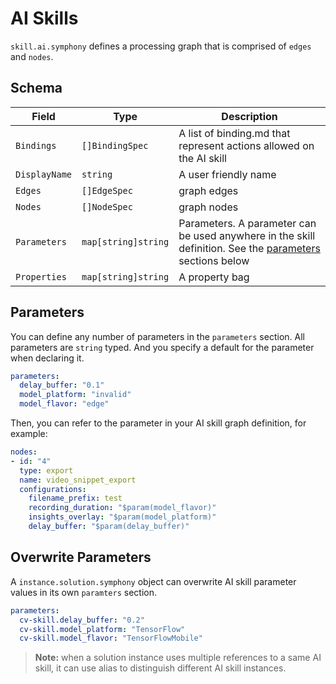 # AI Skills

```skill.ai.symphony``` defines a processing graph that is comprised of ```edges``` and ```nodes```. 

## Schema
| Field | Type | Description |
|--------|--------|--------|
| ```Bindings```| ```[]BindingSpec``` | A list of binding.md that represent actions allowed on the AI skill | 
| ```DisplayName``` | ```string``` | A user friendly name |
| ```Edges``` | ```[]EdgeSpec``` | graph edges |
| ```Nodes``` | ```[]NodeSpec``` | graph nodes |
| ```Parameters``` | ```map[string]string``` | Parameters. A parameter can be used anywhere in the skill definition. See the [parameters](#parameters) sections below |
| ```Properties``` | ```map[string]string``` | A property bag |

## Parameters
You can define any number of parameters in the ```parameters``` section. All parameters are ```string``` typed. And you specify a default for the parameter when declaring it.
```yaml
parameters:   
  delay_buffer: "0.1"
  model_platform: "invalid"
  model_flavor: "edge"
```
Then, you can refer to the parameter in your AI skill graph definition, for example:
```yaml
nodes:
- id: "4"
  type: export
  name: video_snippet_export
  configurations:
    filename_prefix: test
    recording_duration: "$param(model_flavor)"
    insights_overlay: "$param(model_platform)"
    delay_buffer: "$param(delay_buffer)"  
```
## Overwrite Parameters
A ```instance.solution.symphony``` object can overwrite AI skill parameter values in its own ```paramters``` section.

```yaml
parameters:
  cv-skill.delay_buffer: "0.2"
  cv-skill.model_platform: "TensorFlow"
  cv-skill.model_flavor: "TensorFlowMobile"
```
>**Note:** when a solution instance uses multiple references to a same AI skill, it can use alias to distinguish different AI skill instances. 